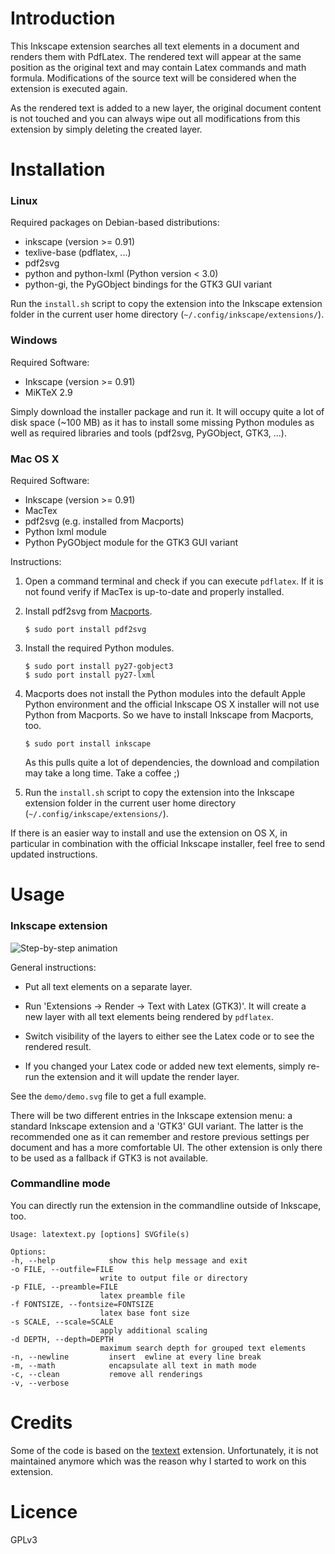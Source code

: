 # Introduction

This Inkscape extension searches all text elements in a document and renders
them with PdfLatex. The rendered text will appear at the same position as the 
original text and may contain Latex commands and math formula. Modifications
of the source text will be considered when the extension is executed again.

As the rendered text is added to a new layer, the original document content
is not touched and you can always wipe out all modifications from this extension 
by simply deleting the created layer. 

# Installation

### Linux

Required packages on Debian-based distributions:

  * inkscape (version >= 0.91)
  * texlive-base (pdflatex, ...)
  * pdf2svg
  * python and python-lxml (Python version < 3.0)
  * python-gi, the PyGObject bindings for the GTK3 GUI variant

Run the `install.sh` script to copy the extension into the Inkscape extension
folder in the current user home directory (`~/.config/inkscape/extensions/`).

### Windows

Required Software:

   * Inkscape (version >= 0.91)
   * MiKTeX 2.9

Simply download the installer package and run it. It will occupy
quite a lot of disk space (~100 MB) as it has to install some missing Python
modules as well as required libraries and tools (pdf2svg, PyGObject, GTK3, ...).

### Mac OS X

Required Software:

   * Inkscape (version >= 0.91)
   * MacTex
   * pdf2svg (e.g. installed from Macports)
   * Python lxml module
   * Python PyGObject module for the GTK3 GUI variant

Instructions:

  1. Open a command terminal and check if you can execute `pdflatex`. If it is not
  found verify if MacTex is up-to-date and properly installed.

  2. Install pdf2svg from [Macports](https://www.macports.org/).

         $ sudo port install pdf2svg

  3. Install the required Python modules.

         $ sudo port install py27-gobject3
         $ sudo port install py27-lxml

  4. Macports does not install the Python modules into the default Apple Python
     environment and the official Inkscape OS X installer will not use Python from
     Macports. So we have to install Inkscape from Macports, too.

         $ sudo port install inkscape

     As this pulls quite a lot of dependencies, the download and compilation may
     take a long time. Take a coffee ;)

  5. Run the `install.sh` script to copy the extension into the Inkscape extension
  folder in the current user home directory (`~/.config/inkscape/extensions/`).

If there is an easier way to install and use the extension on OS X, in particular
in combination with the official Inkscape installer, feel free to send updated
instructions.


# Usage

### Inkscape extension

![Step-by-step animation](https://media.giphy.com/media/3ov9jG1BQAWY9LAOHu/source.gif)

General instructions:

  * Put all text elements on a separate layer.

  * Run 'Extensions -> Render -> Text with Latex (GTK3)'. It will create a new 
  layer with all text elements being rendered by `pdflatex`.

  * Switch visibility of the layers to either see the Latex code or to see the
  rendered result.

  * If you changed your Latex code or added new text elements, simply re-run
  the extension and it will update the render layer.

See the `demo/demo.svg` file to get a full example.

There will be two different entries in the Inkscape extension menu: a standard 
Inkscape extension and a 'GTK3' GUI variant. The latter is the recommended one 
as it can remember and restore previous settings per document and has a more 
comfortable UI. The other extension is only there to be used as a fallback if 
GTK3 is not available.

### Commandline mode

You can directly run the extension in the commandline outside of Inkscape, too.

    Usage: latextext.py [options] SVGfile(s)

    Options:
    -h, --help            show this help message and exit
    -o FILE, --outfile=FILE
                        write to output file or directory
    -p FILE, --preamble=FILE
                        latex preamble file
    -f FONTSIZE, --fontsize=FONTSIZE
                        latex base font size
    -s SCALE, --scale=SCALE
                        apply additional scaling
    -d DEPTH, --depth=DEPTH
                        maximum search depth for grouped text elements
    -n, --newline         insert  ewline at every line break
    -m, --math            encapsulate all text in math mode
    -c, --clean           remove all renderings
    -v, --verbose      


# Credits

Some of the code is based on the [textext](https://pav.iki.fi/software/textext/)
extension. Unfortunately, it is not maintained anymore which was the reason why
I started to work on this extension.

# Licence

GPLv3